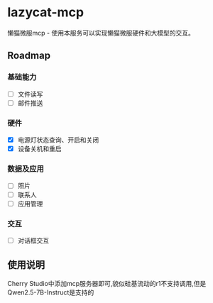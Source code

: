 # lazycat-mcp
懒猫微服mcp - 使用本服务可以实现懒猫微服硬件和大模型的交互。

## Roadmap
### 基础能力
- [ ] 文件读写
- [ ] 邮件推送
### 硬件
- [x] 电源灯状态查询、开启和关闭
- [x] 设备关机和重启
### 数据及应用
- [ ] 照片
- [ ] 联系人
- [ ] 应用管理
### 交互
- [ ] 对话框交互
## 使用说明
 Cherry Studio中添加mcp服务器即可,貌似硅基流动的r1不支持调用,但是Qwen2.5-7B-Instruct是支持的

